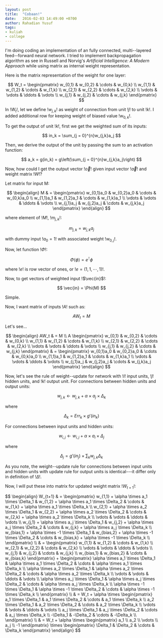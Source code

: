 ```yaml
---
layout: post
title:  "Cobaan!"
date:   2016-02-03 14:49:00 +0700
author: Rahadian Yusuf
tags:
- kuliah
- college
---
```


I'm doing coding an implementation of an fully connected, multi--layered
feed--forward neural network. I tried to implement backpropagation algorithm as see in
Russell and Norvig's *Artificial Intelligence: A Modern Approach* while
using matrix as internal weight representation.

<!-- more -->

Here is the matrix representation of the weight for one layer:

$$
W_t =
    \begin{pmatrix}
        w_{0,1} & w_{0,2} & \cdots & w_{0,k} \\
        w_{1,1} & w_{1,2} & \cdots & w_{1,k} \\
        w_{2,1} & w_{2,2} & \cdots & w_{2,k} \\
        \vdots  & \vdots  & \ddots & \vdots  \\
        w_{j,1} & w_{j,2} & \cdots & w_{j,k}
    \end{pmatrix}
$$

In !$W_t$!, let we define !$w_{j,k}$! as weight of connection from
unit !$j$! to unit !$k$!.
I added additional row for keeping weight of biased value !$w_{0,k}$!.

To get the output of unit !$k$!, first we get the weighted sum of its
inputs:

$$
in_k = \sum_{j = 0}^{n}w_{j,k}a_j
$$

Then, we derive the output of the unit by passing the sum to
an activation function:

$$
a_k = g(in_k) = g\left(\sum_{j = 0}^{n}w_{j,k}a_j\right)
$$

Now, how could I get the output vector !$\vec{o}$! given input vector
!$\vec{a}$! and weight matrix !$W$!?

Let matrix for input M:

$$
\begin{align}
M & =
\begin{pmatrix}
    w_{0,1}a_0 & w_{0,2}a_0 & \cdots & w_{0,k}a_0 \\
    w_{1,1}a_1 & w_{1,2}a_1 & \cdots & w_{1,k}a_1 \\
    \vdots & \vdots & \ddots & \vdots \\
    w_{j,1}a_j & w_{j,2}a_j & \cdots & w_{j,k}a_j
\end{pmatrix}
\end{align}
$$

where element of !$M$!, !$m_{j,k}$!:

$$m_{j,k} = w_{j,k}a_j$$

with dummy input !$a_0 = 1$! with associated weight !$w_{0,j}$!.

Now, let function !$\Phi$!:

$$
\Phi(\phi) = e^\intercal\phi
$$

where !$e$! is row vector of ones, or !$e = (1, 1, \cdots, 1)$!.

Now, to get vectors of weighted input !$\vec{in}$!:

$$
\vec{in} = \Phi(M)
$$

Simple.

Now, I want matrix of inputs !$A$! such as:

$$
AW_t = M
$$

Let's see...

$$
\begin{align}
AW_t & = M \\
A     \begin{pmatrix}
        w_{0,1} & w_{0,2} & \cdots & w_{0,k} \\
        w_{1,1} & w_{1,2} & \cdots & w_{1,k} \\
        w_{2,1} & w_{2,2} & \cdots & w_{2,k} \\
        \vdots  & \vdots  & \ddots & \vdots  \\
        w_{j,1} & w_{j,2} & \cdots & w_{j,k}
    \end{pmatrix} & =
    \begin{pmatrix}
        w_{0,1}a_0 & w_{0,2}a_0 & \cdots & w_{0,k}a_0 \\
        w_{1,1}a_1 & w_{1,2}a_1 & \cdots & w_{1,k}a_1 \\
        \vdots & \vdots & \ddots & \vdots \\
        w_{j,1}a_j & w_{j,2}a_j & \cdots & w_{j,k}a_j
    \end{pmatrix}
\end{align}
$$

Now, let's see the rule of weight--update for network with !$i$!
input units, !$j$! hidden units, and !$k$! output unit.
For connections between hidden units and output units:

$$w_{j,k} \leftarrow w_{j,k} + \alpha \times a_j \times \Delta_k$$

where

$$\Delta_k = Err_k \times g'(in_k)$$

For connections between input units and hidden units:

$$w_{i,j} \leftarrow w_{i,j} + \alpha \times a_i \times \Delta_j$$

where

$$\Delta_j = g'(in_j) \times \sum_{k}w_{j,k}\Delta_k$$

As you note, the weight--update rule for connections between input units
and hidden units with update rule for output units is identical---it differ
only in definition of !$\Delta$!.

Now, I will put these into matrix for updated weight matrix !$W_{t+1}$!:

<div class="table-responsive smaller-math">
$$
\begin{align}
W_{t+1} & =
  \begin{pmatrix}
    w_{1,1} + \alpha \times a_1 \times \Delta_1 & w_{1,2} + \alpha \times a_1 \times \Delta_2 & \cdots & w_{1,k} + \alpha \times a_1 \times \Delta_k \\
    w_{2,1} + \alpha \times a_2 \times \Delta_1 & w_{2,2} + \alpha \times a_2 \times \Delta_2 & \cdots & w_{2,k} + \alpha \times a_2 \times \Delta_k \\
    \vdots  & \vdots  & \ddots & \vdots  \\
    w_{j,1} + \alpha \times a_j \times \Delta_1 & w_{j,2} + \alpha \times a_j \times \Delta_2 & \cdots & w_{j,k} + \alpha \times a_j \times \Delta_k \\
    w_{bias,1} + \alpha \times -1 \times \Delta_1 & w_{bias,2} + \alpha \times -1 \times \Delta_2 & \cdots & w_{bias,k} + \alpha \times -1 \times \Delta_k \\
  \end{pmatrix} \\
  & =
   \begin{pmatrix}
    w_{1,1} & w_{1,2} & \cdots & w_{1,k} \\
    w_{2,1} & w_{2,2} & \cdots & w_{2,k} \\
    \vdots  & \vdots  & \ddots & \vdots  \\
    w_{j,1} & w_{j,2} & \cdots & w_{j,k} \\
    w_{bias,1} & w_{bias,2} & \cdots & w_{bias,k}
   \end{pmatrix} +
    \begin{pmatrix}
      \alpha \times a_1 \times \Delta_1 & \alpha \times a_1 \times \Delta_2 & \cdots & \alpha \times a_1 \times \Delta_k \\
      \alpha \times a_2 \times \Delta_1 & \alpha \times a_2 \times \Delta_2 & \cdots & \alpha \times a_2 \times \Delta_k \\
      \vdots  & \vdots  & \ddots & \vdots  \\
      \alpha \times a_j \times \Delta_1 & \alpha \times a_j \times \Delta_2 & \cdots & \alpha \times a_j \times \Delta_k \\
      \alpha \times -1 \times \Delta_1 & \alpha \times -1 \times \Delta_2 & \cdots & \alpha \times -1 \times \Delta_k \\
    \end{pmatrix}
  \\
  & = W_t + \alpha \times
    \begin{pmatrix}
      a_1 \times \Delta_1 & a_1 \times \Delta_2 & \cdots & a_1 \times \Delta_k \\
      a_2 \times \Delta_1 & a_2 \times \Delta_2 & \cdots & a_2 \times \Delta_k \\
      \vdots  & \vdots  & \ddots & \vdots  \\
      a_j \times \Delta_1 & a_j \times \Delta_2 & \cdots & a_j \times \Delta_k \\
      -\Delta_1 & -\Delta_2 & \cdots & -\Delta_k \\
    \end{pmatrix} \\
  & = W_t + \alpha \times
    \begin{pmatrix}
      a_1 \\
      a_2 \\
      \vdots \\
      a_j \\
      -1
    \end{pmatrix} \times
    \begin{pmatrix}
    \Delta_1 & \Delta_2 & \cdots & \Delta_k
    \end{pmatrix}
\end{align}
$$
